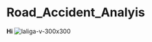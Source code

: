# Road_Accident_Analyis
**Hi**
![laliga-v-300x300](https://github.com/user-attachments/assets/861e1701-d33b-4a7e-8f28-ce771e3ba2a9)

